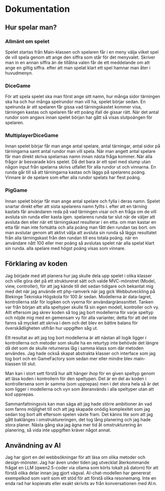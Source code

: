 # Dokumentation
## Hur spelar man?
### Allmänt om spelet
Spelet startas från Main-klassen och spelaren får i en meny välja vilket spel de vill spela genom att ange den siffra som står för det menyvalet. Skriver man in en annan siffra än de tillåtna valen får de ett meddelande om att ange en giltig siffra. efter att man spelat klart ett spel hamnar man åter i huvudmenyn.

### DiceGame
För att spela spelet ska man först ange sitt namn, hur många sidor tärningen ska ha och hur många spelrundor man vill ha, spelet börjar sedan.
En spelrunda är att spelaren får gissa vad tärningskastet kommer visa, tärningen kastas och spelaren får ett poäng ifall de gissar rätt. När det antal rundor som angavs innan spelet början har gått så visas slutpoängen för spelaren.


### MultiplayerDiceGame
Innan spelet börjar får man ange antal spelare, antal tärningar, antal sidor på tärningarna samt antal rundor man vill spela. När man angett antal spelare får man direkt skriva spelarnas namn innan nästa fråga kommer. När alla frågor är besvarade körs spelet. Då det bara är ett spel med slump utan någon input från spelarna skrivs utfallet för alla rundor ut och vinnarna. En runda går till så att tärningarna kastas och läggs på spelarens poäng. Vinnare är de spelare som efter alla rundor spelats har flest poäng.

### PigGame
Innan spelet börjar får man ange antal spelare och fylla i deras namn. Spelet snartar direkt efter att sista spelarens namn fyllts i. efter att en tärning kastats får användaren reda på vad tärningen visar och en fråga om de vill avsluta sin runda eller kasta igen. spelarens runda tar slut när de väljer att avsluta den eller när ett tärningskast resulterar i en etta. om man kastar en etta får man inte fortsätta och alla poäng man fått den rundan tas bort. om man avslutar genom att aktivt välja att avsluta sin runda så läggs resultatet från alla tärningskast från den rundan till ens totala poäng. när en användare nått 100 eller mer poäng så avslutas spelet när alla spelat klart sin runda. alla spelare med högst poäng visas som vinnare.

## Förklaring av koden
Jag började med att planera hur jag skulle dela upp spelet i olika klasser och ville göra det på ett strukturerat sätt och valde MVC-mönstret (Model, view, controller), för att jag kände till det sedan tidigare och bekantat mig med det när jag använde ett php-ramverk när jag gick Webbutveckling på Blekinge Tekniska Högskola för 100 år sedan. Modellerna är data-lagret, kontrollerna står för logiken och vyerna för användargränssnittet. Tanken var från början att alla speltyper skulle få sin egen modell, kontroller och vy. Allt eftersom jag skrev koden så tog jag bort modellerna för varje speltyp och nöjde mig med en gemensam vy för alla varianter, detta för att det inte fanns så mycket att skriva i dem och det blev en bättre balans för överskådligheten utifrån hur uppgiften såg ut.

Ett resultat av att jag tog bort modellerna är att nästan all logik ligger i kontrollerna och metoder som skulle ha en returtyp inte behövde det längre då det som de skulle returneras låg i samma klass som där metoden användes. Jag hade också skapat abstrakta klasser och interface som jag tog bort och en GameFactory som sedan mer eller mindre blev main-klassen till slut. 

Man kan i stort sett förstå hur allt hänger ihop för en given speltyp genom att läsa koden i kontrollern för den speltypen. Det är en del av koden i kontrollersena som är samma (som upprepas) men i det stora hela så är det som ligger i modellerna och vyn som återanvänds i alla speltyper utan att kod upprepas.

Sammanfattningsvis kan man säga att jag hade större ambitioner än vad som fanns möjlighet till och att jag skapade onödig komplexitet som jag sedan tog bort allt eftersom spelen växte fram. Det känns lite som att jag gått baklänges i omstruktureringen, det tog lång planering och jag hade stora planer. Nästa gång ska jag ägna mer tid åt omstrukturering än planering, så vida inte uppgiften kräver något annat.

## Användning av AI
Jag har gjort en del webbsökningar för att läsa om olika metoder och design-mönster. Jag har även under tiden jag utvecklat återkommande frågat en LLM (qwen2.5-coder via ollama som körts lokalt på datorn) för att förstå olika delar innan jag gjort vägval. AI-chat-modellen har genererat exempelkod som varit som ett stöd för att förstå olika resonemang. Inte en enda rad har kopierats eller exakt skrivits av från konversationen med AI:n.
